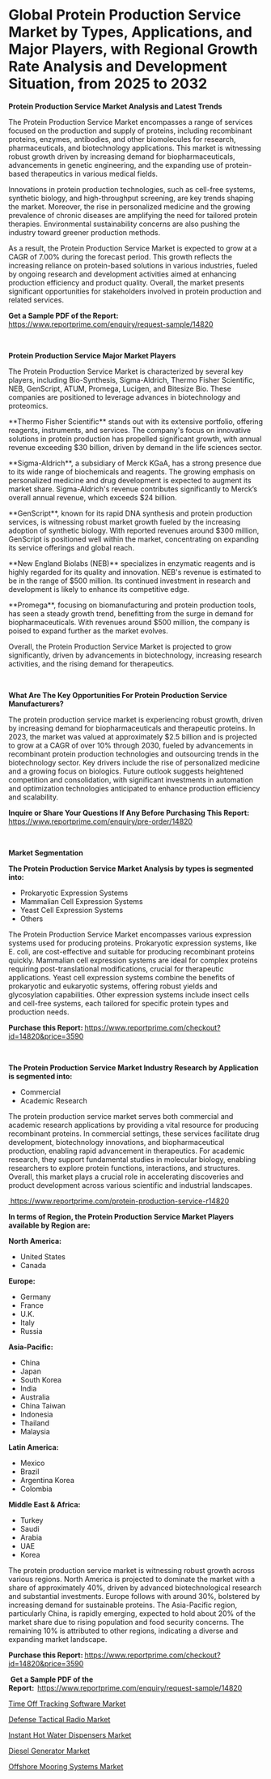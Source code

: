 <p><h1>Global Protein Production Service Market by Types, Applications, and Major Players, with Regional Growth Rate Analysis and Development Situation, from 2025 to 2032</h1></p><p><strong>Protein Production Service Market Analysis and Latest Trends</strong></p>
<p><p>The Protein Production Service Market encompasses a range of services focused on the production and supply of proteins, including recombinant proteins, enzymes, antibodies, and other biomolecules for research, pharmaceuticals, and biotechnology applications. This market is witnessing robust growth driven by increasing demand for biopharmaceuticals, advancements in genetic engineering, and the expanding use of protein-based therapeutics in various medical fields.</p><p>Innovations in protein production technologies, such as cell-free systems, synthetic biology, and high-throughput screening, are key trends shaping the market. Moreover, the rise in personalized medicine and the growing prevalence of chronic diseases are amplifying the need for tailored protein therapies. Environmental sustainability concerns are also pushing the industry toward greener production methods.</p><p>As a result, the Protein Production Service Market is expected to grow at a CAGR of 7.00% during the forecast period. This growth reflects the increasing reliance on protein-based solutions in various industries, fueled by ongoing research and development activities aimed at enhancing production efficiency and product quality. Overall, the market presents significant opportunities for stakeholders involved in protein production and related services.</p></p>
<p><strong>Get a Sample PDF of the Report:&nbsp;</strong> <a href="https://www.reportprime.com/enquiry/request-sample/14820?utm_campaign=2890&utm_medium=2&utm_source=Github&utm_content=ia&utm_term=20032025&utm_id=protein-production-service">https://www.reportprime.com/enquiry/request-sample/14820</a></p>
<p>&nbsp;</p>
<p><strong>Protein Production Service Major Market Players</strong></p>
<p><p>The Protein Production Service Market is characterized by several key players, including Bio-Synthesis, Sigma-Aldrich, Thermo Fisher Scientific, NEB, GenScript, ATUM, Promega, Lucigen, and Bitesize Bio. These companies are positioned to leverage advances in biotechnology and proteomics.</p><p>**Thermo Fisher Scientific** stands out with its extensive portfolio, offering reagents, instruments, and services. The company's focus on innovative solutions in protein production has propelled significant growth, with annual revenue exceeding $30 billion, driven by demand in the life sciences sector.</p><p>**Sigma-Aldrich**, a subsidiary of Merck KGaA, has a strong presence due to its wide range of biochemicals and reagents. The growing emphasis on personalized medicine and drug development is expected to augment its market share. Sigma-Aldrich's revenue contributes significantly to Merck’s overall annual revenue, which exceeds $24 billion.</p><p>**GenScript**, known for its rapid DNA synthesis and protein production services, is witnessing robust market growth fueled by the increasing adoption of synthetic biology. With reported revenues around $300 million, GenScript is positioned well within the market, concentrating on expanding its service offerings and global reach.</p><p>**New England Biolabs (NEB)** specializes in enzymatic reagents and is highly regarded for its quality and innovation. NEB's revenue is estimated to be in the range of $500 million. Its continued investment in research and development is likely to enhance its competitive edge.</p><p>**Promega**, focusing on biomanufacturing and protein production tools, has seen a steady growth trend, benefitting from the surge in demand for biopharmaceuticals. With revenues around $500 million, the company is poised to expand further as the market evolves.</p><p>Overall, the Protein Production Service Market is projected to grow significantly, driven by advancements in biotechnology, increasing research activities, and the rising demand for therapeutics.</p></p>
<p>&nbsp;</p>
<p><strong>What Are The Key Opportunities For Protein Production Service Manufacturers?</strong></p>
<p><p>The protein production service market is experiencing robust growth, driven by increasing demand for biopharmaceuticals and therapeutic proteins. In 2023, the market was valued at approximately $2.5 billion and is projected to grow at a CAGR of over 10% through 2030, fueled by advancements in recombinant protein production technologies and outsourcing trends in the biotechnology sector. Key drivers include the rise of personalized medicine and a growing focus on biologics. Future outlook suggests heightened competition and consolidation, with significant investments in automation and optimization technologies anticipated to enhance production efficiency and scalability.</p></p>
<p><strong>Inquire or Share Your Questions If Any Before Purchasing This Report:</strong> <a href="https://www.reportprime.com/enquiry/pre-order/14820?utm_campaign=2890&utm_medium=2&utm_source=Github&utm_content=ia&utm_term=20032025&utm_id=protein-production-service">https://www.reportprime.com/enquiry/pre-order/14820</a></p>
<p>&nbsp;</p>
<p><strong>Market Segmentation</strong></p>
<p><strong>The Protein Production Service Market Analysis by types is segmented into:</strong></p>
<p><ul><li>Prokaryotic Expression Systems</li><li>Mammalian Cell Expression Systems</li><li>Yeast Cell Expression Systems</li><li>Others</li></ul></p>
<p><p>The Protein Production Service Market encompasses various expression systems used for producing proteins. Prokaryotic expression systems, like E. coli, are cost-effective and suitable for producing recombinant proteins quickly. Mammalian cell expression systems are ideal for complex proteins requiring post-translational modifications, crucial for therapeutic applications. Yeast cell expression systems combine the benefits of prokaryotic and eukaryotic systems, offering robust yields and glycosylation capabilities. Other expression systems include insect cells and cell-free systems, each tailored for specific protein types and production needs.</p></p>
<p><strong>Purchase this Report:&nbsp;</strong><a href="https://www.reportprime.com/checkout?id=14820&price=3590&utm_campaign=2890&utm_medium=2&utm_source=Github&utm_content=ia&utm_term=20032025&utm_id=protein-production-service">https://www.reportprime.com/checkout?id=14820&price=3590</a></p>
<p>&nbsp;</p>
<p><strong>The Protein Production Service Market Industry Research by Application is segmented into:</strong></p>
<p><ul><li>Commercial</li><li>Academic Research</li></ul></p>
<p><p>The protein production service market serves both commercial and academic research applications by providing a vital resource for producing recombinant proteins. In commercial settings, these services facilitate drug development, biotechnology innovations, and biopharmaceutical production, enabling rapid advancement in therapeutics. For academic research, they support fundamental studies in molecular biology, enabling researchers to explore protein functions, interactions, and structures. Overall, this market plays a crucial role in accelerating discoveries and product development across various scientific and industrial landscapes.</p></p>
<p><a href="https://www.reportprime.com/protein-production-service-r14820?utm_campaign=2890&utm_medium=2&utm_source=Github&utm_content=ia&utm_term=20032025&utm_id=protein-production-service">&nbsp;https://www.reportprime.com/protein-production-service-r14820</a></p>
<p><strong>In terms of Region, the Protein Production Service Market Players available by Region are:</strong></p>
<p>
    <p> <strong> North America: </strong>
        <ul>
            <li>United States</li>
            <li>Canada</li>
        </ul>
        </p> 
    <p> <strong> Europe: </strong>
        <ul>
            <li>Germany</li>
            <li>France</li>
            <li>U.K.</li>
            <li>Italy</li>
            <li>Russia</li>
        </ul>
        </p> 
    <p> <strong> Asia-Pacific: </strong>
        <ul>
            <li>China</li>
            <li>Japan</li>
            <li>South Korea</li>
            <li>India</li>
            <li>Australia</li>
            <li>China Taiwan</li>
            <li>Indonesia</li>
            <li>Thailand</li>
            <li>Malaysia</li>
        </ul>
        </p> 
    <p> <strong> Latin America: </strong>
        <ul>
            <li>Mexico</li>
            <li>Brazil</li>
            <li>Argentina Korea</li>
            <li>Colombia</li>
        </ul>
        </p> 
    <p> <strong> Middle East & Africa: </strong>
        <ul>
            <li>Turkey</li>
            <li>Saudi</li>
            <li>Arabia</li>
            <li>UAE</li>
            <li>Korea</li>
        </ul>
    </p>
    </p>
<p><p>The protein production service market is witnessing robust growth across various regions. North America is projected to dominate the market with a share of approximately 40%, driven by advanced biotechnological research and substantial investments. Europe follows with around 30%, bolstered by increasing demand for sustainable proteins. The Asia-Pacific region, particularly China, is rapidly emerging, expected to hold about 20% of the market share due to rising population and food security concerns. The remaining 10% is attributed to other regions, indicating a diverse and expanding market landscape.</p></p>
<p><strong>Purchase this Report: </strong><a href="https://www.reportprime.com/checkout?id=14820&price=3590&utm_campaign=2890&utm_medium=2&utm_source=Github&utm_content=ia&utm_term=20032025&utm_id=protein-production-service">https://www.reportprime.com/checkout?id=14820&price=3590</a></p>
<p>&nbsp;<strong>Get a Sample PDF of the Report:&nbsp;&nbsp;</strong><a href="https://www.reportprime.com/enquiry/request-sample/14820?utm_campaign=2890&utm_medium=2&utm_source=Github&utm_content=ia&utm_term=20032025&utm_id=protein-production-service">https://www.reportprime.com/enquiry/request-sample/14820</a></p>
<p><strong></strong></p>
<p><p><a href="https://github.com/haaszgettre6/Market-Research-Report-List-1/blob/main/time-off-tracking-software-market.md?utm_campaign=2890&utm_medium=2&utm_source=Github&utm_content=ia&utm_term=20032025&utm_id=protein-production-service">Time Off Tracking Software Market</a></p><p><a href="https://www.linkedin.com/pulse/defense-tactical-radio-report-industry-analysis-growth-lin4f?utm_campaign=2890&utm_medium=2&utm_source=Github&utm_content=ia&utm_term=20032025&utm_id=protein-production-service">Defense Tactical Radio Market</a></p><p><a href="https://www.linkedin.com/pulse/instant-hot-water-dispensers-market-research-report-kk9uc?utm_campaign=2890&utm_medium=2&utm_source=Github&utm_content=ia&utm_term=20032025&utm_id=protein-production-service">Instant Hot Water Dispensers Market</a></p><p><a href="https://www.linkedin.com/pulse/diesel-generator-analysis-highlights-key-growth-forecasts-fz4if?utm_campaign=2890&utm_medium=2&utm_source=Github&utm_content=ia&utm_term=20032025&utm_id=protein-production-service">Diesel Generator Market</a></p><p><a href="https://www.linkedin.com/pulse/regional-development-deployment-production-cost-offshore-3wiac?utm_campaign=2890&utm_medium=2&utm_source=Github&utm_content=ia&utm_term=20032025&utm_id=protein-production-service">Offshore Mooring Systems Market</a></p></p>